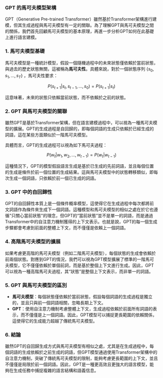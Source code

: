 ### GPT 的馬可夫模型架構

GPT（Generative Pre-trained Transformer）雖然基於Transformer架構進行建模，但其生成過程與馬可夫模型有一定的關聯。為了理解GPT與馬可夫模型之間的關係，我們首先回顧馬可夫模型的基本原理，再進一步分析GPT如何在此基礎上進行語言建模。

### 1. 馬可夫模型基礎

馬可夫模型是一種統計模型，假設一個隨機過程中的未來狀態僅依賴於當前狀態，與過去的歷史狀態無關，這被稱為**馬可夫性**。具體來說，對於一個狀態序列  $`\{s_0, s_1, \dots, s_T\}`$ ，馬可夫性要求：

$$P(s_{t+1} | s_t, s_{t-1}, \dots, s_0) = P(s_{t+1} | s_t)$$

這意味著，未來的狀態只依賴當前狀態，而不依賴於之前的狀態。

### 2. GPT 與馬可夫模型的關聯

雖然GPT是基於Transformer架構，但在語言建模過程中，可以視為一種馬可夫模型的擴展。GPT的生成過程是自回歸的，即每個詞語的生成只依賴於已經生成的詞語，這在某些方面類似於一階馬可夫模型。

具體而言，GPT的生成過程可以視為如下馬可夫過程：

$$P(w_t | w_1, w_2, \dots, w_{t-1}) = P(w_t | w_{t-1})$$

這種情況下，GPT的模型假設語言生成是基於已生成的先前詞語，並且每個位置的生成是條件於前一個位置的生成結果。這與馬可夫模型中的狀態轉移類似，即每次生成一個詞語，只依賴於前一個已生成的詞語。

### 3. GPT 中的自回歸性

GPT的自回歸性本質上是一個條件概率模型，這使得它在生成過程中每次都將前文詞語作為條件來生成下一個詞語。這種模型和馬可夫模型的相似之處在於它也遵循"只關心當前狀態"的理念，但GPT的“當前狀態”並不是單一的詞語，而是通過Transformer中的自注意力機制獲得的上下文表示。也就是說，GPT的每一個生成步驟都會考慮到前面的整體上下文，而不僅僅是依賴上一個詞語。

### 4. 高階馬可夫模型的擴展

如果考慮更高階的馬可夫模型（例如二階馬可夫模型），每個狀態的生成會依賴於前兩個狀態。對應到GPT的情況，我們可以視為GPT模型擴展了標準的一階馬可夫模型，它不僅僅依賴於單個前詞，而是基於整個上下文進行生成。因此，GPT可以視為一種高階馬可夫過程，其“狀態”是整個上下文表示，而非單一的詞語。

### 5. GPT 與馬可夫模型的區別

- **馬可夫模型**：每個狀態僅依賴於當前狀態，假設每個詞語的生成過程是獨立的，並且只與前一個詞語相關，忽略長期上下文。
- **GPT**：使用自注意力機制考慮整體上下文，生成過程依賴於前面所有詞語的表示，而不僅僅是上一個詞語。因此，GPT模型可以捕捉更長範圍的依賴關係，這使得它的生成能力超越了傳統馬可夫模型。

### 6. 結論

雖然GPT的自回歸生成方式與馬可夫模型有相似之處，尤其是在生成過程中，每個詞語的生成依賴於之前生成的詞語，但GPT模型通過使用Transformer架構中的自注意力機制，突破了傳統馬可夫模型的限制，能夠考慮更長範圍的上下文，並且不僅僅是局限於前一個詞語。因此，GPT是一種更高效且更強大的語言模型，能夠在生成任務中捕捉複雜的語言結構和語義信息。